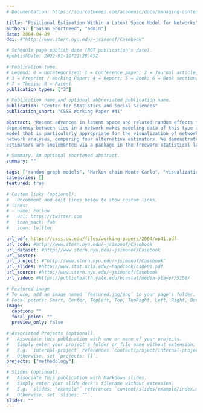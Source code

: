 ```yaml
---
# Documentation: https://sourcethemes.com/academic/docs/managing-content/

title: "Positional Estimation Within a Latent Space Model for Networks"
authors: ["Susan Shortreed", "admin"]
date: 2004-04-09
doi: #"http://www.stern.nyu.edu/~jsimonof/Casebook"

# Schedule page publish date (NOT publication's date).
#publishDate: 2022-01-10T21:28:45Z

# Publication type.
# Legend: 0 = Uncategorized; 1 = Conference paper; 2 = Journal article;
# 3 = Preprint / Working Paper; 4 = Report; 5 = Book; 6 = Book section;
# 7 = Thesis; 8 = Patent
publication_types: ["3"]

# Publication name and optional abbreviated publication name.
publication: "Center for Statistics and Social Sciences"
publication_short: "CSSS Working Paper #41"

abstract: "Recent advances in latent space and related random effects models hold much promise for representing network data. The inherent
dependency between ties in a network makes modeling data of this type difficult. In this article we consider a recently developed latent space
model that is particularly appropriate for the visualization of networks. We suggest a new estimator of the latent positions and perform two
network analyses, comparing four alternative estimators. We demonstrate a method of checking the validity of the positional estimates. These
estimators are implemented via a package in the freeware statistical language R. The package allows researchers to efficiently fit the latent space model to data and to visualize the results."

# Summary. An optional shortened abstract.
summary: ""

tags: ["random graph models", "Markov chain Monte Carlo", "visualization", "maximum likelihood estimation"]
categories: []
featured: true

# Custom links (optional).
#   Uncomment and edit lines below to show custom links.
# links:
# - name: Follow
#   url: https://twitter.com
#   icon_pack: fab
#   icon: twitter

url_pdf: https://csss.uw.edu/files/working-papers/2004/wp41.pdf
url_code: #http://www.stern.nyu.edu/~jsimonof/Casebook
url_dataset: #http://www.stern.nyu.edu/~jsimonof/Casebook
url_poster:
url_project: #"http://www.stern.nyu.edu/~jsimonof/Casebook"
url_slides: #http://www.stat.ucla.edu/~handcock/csde01.pdf
url_source: #http://www.stern.nyu.edu/~jsimonof/Casebook
url_video: #https://publichealth.yale.edu/biostat/media-player/5158/

# Featured image
# To use, add an image named `featured.jpg/png` to your page's folder.
# Focal points: Smart, Center, TopLeft, Top, TopRight, Left, Right, BottomLeft, Bottom, BottomRight.
image:
  caption: ""
  focal_point: ""
  preview_only: false

# Associated Projects (optional).
#   Associate this publication with one or more of your projects.
#   Simply enter your project's folder or file name without extension.
#   E.g. `internal-project` references `content/project/internal-project/index.md`.
#   Otherwise, set `projects: []`.
projects: ["methodology"]

# Slides (optional).
#   Associate this publication with Markdown slides.
#   Simply enter your slide deck's filename without extension.
#   E.g. `slides: "example"` references `content/slides/example/index.md`.
#   Otherwise, set `slides: ""`.
slides: ""
---
```

